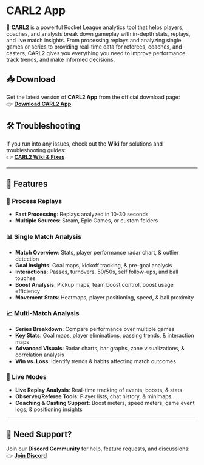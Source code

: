 # CARL2 App  

🚀 **CARL2** is a powerful Rocket League analytics tool that helps players, coaches, and analysts break down gameplay with in-depth stats, replays, and live match insights. From processing replays and analyzing single games or series to providing real-time data for referees, coaches, and casters, CARL2 gives you everything you need to improve performance, track trends, and make informed decisions. 

## 📥 Download  

Get the latest version of **CARL2 App** from the official download page:  
👉 [**Download CARL2 App**](https://lndrlndr.github.io/CARL2_App/)  

## 🛠 Troubleshooting 

If you run into any issues, check out the **Wiki** for solutions and troubleshooting guides:  
👉 [**CARL2 Wiki & Fixes**](https://github.com/LNDRLNDR/CARL2_App/wiki)  

---

## 🚀 Features  

### 🔄 Process Replays  
- **Fast Processing**: Replays analyzed in 10-30 seconds  
- **Multiple Sources**: Steam, Epic Games, or custom folders  

### 📊 Single Match Analysis  
- **Match Overview**: Stats, player performance radar chart, & outlier detection  
- **Goal Insights**: Goal maps, kickoff tracking, & pre-goal analysis  
- **Interactions**: Passes, turnovers, 50/50s, self follow-ups, and ball touches  
- **Boost Analysis**: Pickup maps, team boost control, boost usage efficiency  
- **Movement Stats**: Heatmaps, player positioning, speed, & ball proximity  

### 📈 Multi-Match Analysis  
- **Series Breakdown**: Compare performance over multiple games  
- **Key Stats**: Goal maps, player eliminations, passing trends, & interaction maps  
- **Advanced Visuals**: Radar charts, bar graphs, zone visualizations, & correlation analysis  
- **Win vs. Loss**: Identify trends & habits affecting match outcomes  

### 🎥 Live Modes  
- **Live Replay Analysis**: Real-time tracking of events, boosts, & stats  
- **Observer/Referee Tools**: Player lists, chat history, & minimaps  
- **Coaching & Casting Support**: Boost meters, speed meters, game event logs, & positioning insights  

---

## 💬 Need Support?  

Join our **Discord Community** for help, feature requests, and discussions:  
👉 [**Join Discord**](https://discord.gg/y4xwPpCyWn)  
